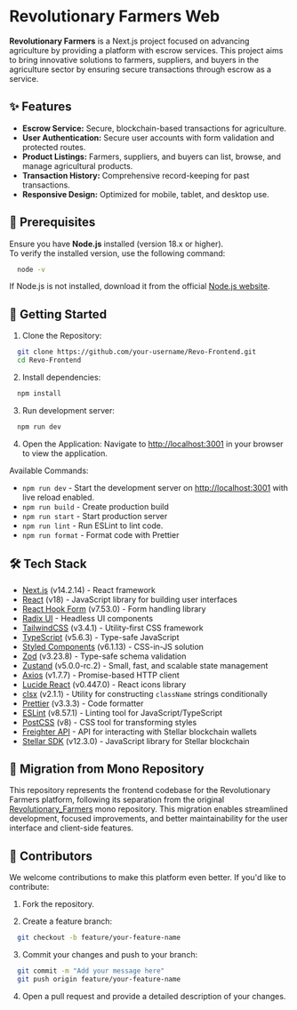 # Revolutionary Farmers Web

**Revolutionary Farmers** is a Next.js project focused on advancing agriculture by providing a platform with escrow services. This project aims to bring innovative solutions to farmers, suppliers, and buyers in the agriculture sector by ensuring secure transactions through escrow as a service.

## ✨ Features

- **Escrow Service:** Secure, blockchain-based transactions for agriculture.
- **User Authentication:** Secure user accounts with form validation and protected routes.
- **Product Listings:** Farmers, suppliers, and buyers can list, browse, and manage agricultural products.
- **Transaction History:** Comprehensive record-keeping for past transactions.
- **Responsive Design:** Optimized for mobile, tablet, and desktop use.

## 📝 Prerequisites

Ensure you have **Node.js** installed (version 18.x or higher).  
To verify the installed version, use the following command:

```bash
  node -v
```

If Node.js is not installed, download it from the official [Node.js website](https://nodejs.org).

## 🚀 Getting Started

1. Clone the Repository:

```bash
  git clone https://github.com/your-username/Revo-Frontend.git
  cd Revo-Frontend
```

2. Install dependencies:

```bash
  npm install
```

3. Run development server:

```bash
  npm run dev
```

4. Open the Application:
Navigate to [http://localhost:3001](http://localhost:3001) in your browser to view the application.

Available Commands:

- `npm run dev` - Start the development server on [http://localhost:3001](http://localhost:3001) with live reload enabled.
- `npm run build` - Create production build
- `npm run start` - Start production server
- `npm run lint` - Run ESLint to lint code.
- `npm run format` - Format code with Prettier

## 🛠 Tech Stack

- [Next.js](https://nextjs.org) (v14.2.14) - React framework
- [React](https://reactjs.org) (v18) - JavaScript library for building user interfaces
- [React Hook Form](https://react-hook-form.com) (v7.53.0) - Form handling library
- [Radix UI](https://www.radix-ui.com) - Headless UI components
- [TailwindCSS](https://tailwindcss.com) (v3.4.1) - Utility-first CSS framework
- [TypeScript](https://www.typescriptlang.org) (v5.6.3) - Type-safe JavaScript
- [Styled Components](https://styled-components.com) (v6.1.13) - CSS-in-JS solution
- [Zod](https://zod.dev) (v3.23.8) - Type-safe schema validation
- [Zustand](https://zustand-demo.pmnd.rs) (v5.0.0-rc.2) - Small, fast, and scalable state management
- [Axios](https://axios-http.com) (v1.7.7) - Promise-based HTTP client
- [Lucide React](https://lucide.dev) (v0.447.0) - React icons library
- [clsx](https://github.com/lukeed/clsx) (v2.1.1) - Utility for constructing `className` strings conditionally
- [Prettier](https://prettier.io) (v3.3.3) - Code formatter
- [ESLint](https://eslint.org) (v8.57.1) - Linting tool for JavaScript/TypeScript
- [PostCSS](https://postcss.org) (v8) - CSS tool for transforming styles
- [Freighter API](https://github.com/stellar/freighter) - API for interacting with Stellar blockchain wallets
- [Stellar SDK](https://stellar.github.io/js-stellar-sdk) (v12.3.0) - JavaScript library for Stellar blockchain

## 🌱 Migration from Mono Repository

This repository represents the frontend codebase for the Revolutionary Farmers platform, following its separation from the original [Revolutionary_Farmers](https://github.com/Crypto-Jaguars/Revolutionary_Farmers) mono repository. This migration enables streamlined development, focused improvements, and better maintainability for the user interface and client-side features.

## 👥 Contributors

We welcome contributions to make this platform even better. If you'd like to contribute:

1. Fork the repository.

2. Create a feature branch:

```bash
  git checkout -b feature/your-feature-name
```

3. Commit your changes and push to your branch:

```bash
  git commit -m "Add your message here"
  git push origin feature/your-feature-name
```

4. Open a pull request and provide a detailed description of your changes.
